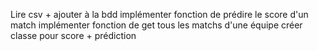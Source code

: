 Lire csv + ajouter à la bdd
implémenter fonction de prédire le score d'un match
implémenter fonction de get tous les matchs d'une équipe
créer classe pour score + prédiction